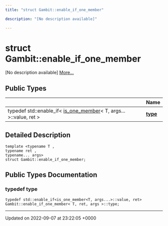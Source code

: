 ```yaml
---
title: "struct Gambit::enable_if_one_member"

description: "[No description available]"

---
```


# struct Gambit::enable_if_one_member



[No description available] [More...](#detailed-description)

## Public Types

|                | Name           |
| -------------- | -------------- |
| typedef std::enable_if< [is_one_member](/documentation/code/classes/structgambit_1_1is__one__member/)< T, args... >::value, ret > | **[type](/documentation/code/classes/structgambit_1_1enable__if__one__member/#typedef-type)**  |

## Detailed Description

```
template <typename T ,
typename ret ,
typename... args>
struct Gambit::enable_if_one_member;
```

## Public Types Documentation

### typedef type

```
typedef std::enable_if<is_one_member<T, args...>::value, ret> Gambit::enable_if_one_member< T, ret, args >::type;
```


-------------------------------

Updated on 2022-09-07 at 23:22:05 +0000